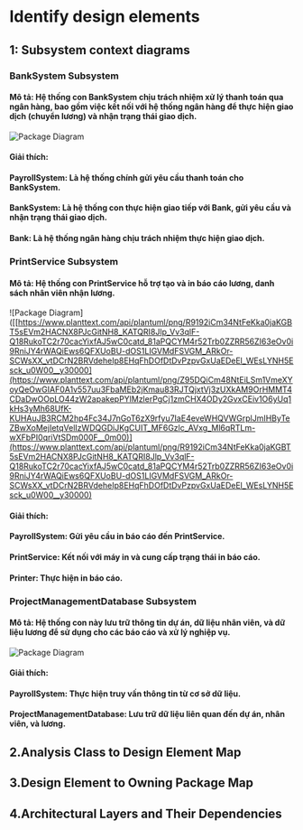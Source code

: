 # Identify design elements
## 1: Subsystem context diagrams
### BankSystem Subsystem
#### Mô tả: Hệ thống con BankSystem chịu trách nhiệm xử lý thanh toán qua ngân hàng, bao gồm việc kết nối với hệ thống ngân hàng để thực hiện giao dịch (chuyển lương) và nhận trạng thái giao dịch.
![Package Diagram](https://www.planttext.com/api/plantuml/png/X9DBSiCW38Rtd48No0MowCJs1MZS2yYOJ9dmI45qXhDrqIFr2iMls8wTTWdw9Nty4ZzVtwT0w2aQpL2Gyy0nUQTrdG990nY0rsEaH7ljBihnN0ZXeYMqrDqM5MEyXiDBhnlIZr37nYY26oOZiyxBZoW3iLdI9sITj2qqNGFoQ4Dke9nb9HmUwhtDKSZW5CEgLbRp-WYLinVbpTHs3-mya2pRmRiA-LrfI_SQfK_xqWtXMLBqzj-w8odtxbErSbVEYkePjN3cXZO13YFOis81FgaQr6Y5V0wz4Qw1Yse6VfJkM5nr0GqNL5gswxbknZ-iYUWpDFOst7TbGpkDTsdQClKlerSjHjjEUVcw3_0B003__mC0)
#### Giải thích:

#### PayrollSystem: Là hệ thống chính gửi yêu cầu thanh toán cho BankSystem.
#### BankSystem: Là hệ thống con thực hiện giao tiếp với Bank, gửi yêu cầu và nhận trạng thái giao dịch.
#### Bank: Là hệ thống ngân hàng chịu trách nhiệm thực hiện giao dịch.

### PrintService Subsystem
#### Mô tả: Hệ thống con PrintService hỗ trợ tạo và in báo cáo lương, danh sách nhân viên nhận lương.
![Package Diagram]([[https://www.planttext.com/api/plantuml/png/R9192iCm34NtFeKka0jaKGBT5sEVm2HACNX8PJcGitNH8_KATQRI8Jlp_Vv3qlF-Q18RukoTC2r70cacYixfAJ5wC0catd_81aPQCYM4r52Trb0ZZRR56ZI63eOv0i9RniJY4rWAQiEws6QFXUoBU-dOS1LIGVMdFSVGM_ARkOr-SCWsXX_vtDCrN2BRVdeheIp8EHqFhDOfDtDvPzpvGxUaEDeEl_WEsLYNH5Esck_u0W00__y30000](https://www.planttext.com/api/plantuml/png/Z95DQiCm48NtEiLSm1VmeXYoyQeOwGIAF0A1v557uu3FbaMEb2jKmau83RJTQjxtVj3zUXkAM9OrHMMT4CDaDwOOpLO44zW2apakepPYlMzlerPgCj1zmCHX4ODy2GvxCEiv1O6yUq1kHs3yMh68UfK-KUHAuJB3RCM2hp4Fc34J7nGoT6zX9rfyu7IaE4eveWHQVWGrplJmIHByTeZBwXoMejIetqVelIzWDQGDiJKgCUIT_MF6Gzlc_AVxg_Ml6qRTLm-wXFbPI0qriVtSDm000F__0m00)](https://www.planttext.com/api/plantuml/png/R9192iCm34NtFeKka0jaKGBT5sEVm2HACNX8PJcGitNH8_KATQRI8Jlp_Vv3qlF-Q18RukoTC2r70cacYixfAJ5wC0catd_81aPQCYM4r52Trb0ZZRR56ZI63eOv0i9RniJY4rWAQiEws6QFXUoBU-dOS1LIGVMdFSVGM_ARkOr-SCWsXX_vtDCrN2BRVdeheIp8EHqFhDOfDtDvPzpvGxUaEDeEl_WEsLYNH5Esck_u0W00__y30000)
#### Giải thích:

#### PayrollSystem: Gửi yêu cầu in báo cáo đến PrintService.
#### PrintService: Kết nối với máy in và cung cấp trạng thái in báo cáo.
#### Printer: Thực hiện in báo cáo.

### ProjectManagementDatabase Subsystem
#### Mô tả: Hệ thống con này lưu trữ thông tin dự án, dữ liệu nhân viên, và dữ liệu lương để sử dụng cho các báo cáo và xử lý nghiệp vụ.
![Package Diagram](https://www.planttext.com/api/plantuml/png/Z97B3O9048RlMyKqOBnpC1gzaX2eO7H7isOVE3jBGcqUBCaM18aOZGRE_-ERn_rwMqT1bkIimeC4XW9R3jPMRHHoW16AwgLmEDD1SlHu8dvAkL953elLf-R8omu5znWfWutMorHh589wS84cGMEZ-fk2HT-PPx0D_cZOZScXgADM4zIIX0qr1EHg6rfwmp56S_AzUtA0AkiHZT6_qj1DWZFsB-cIAChOqDrRqfpTlz5349ZgmABMv7N_jGS0003__mC0)
#### Giải thích:

#### PayrollSystem: Thực hiện truy vấn thông tin từ cơ sở dữ liệu.
#### ProjectManagementDatabase: Lưu trữ dữ liệu liên quan đến dự án, nhân viên, và lương.

## 2.Analysis Class to Design Element Map
## 3.Design Element to Owning Package Map
## 4.Architectural Layers and Their Dependencies
